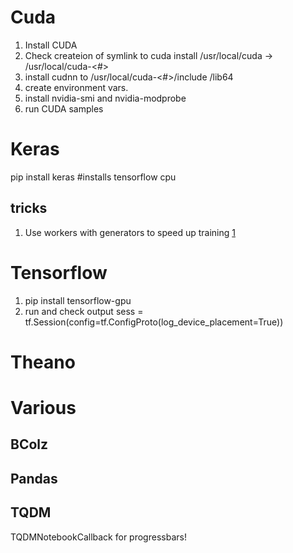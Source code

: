 # Cuda
 1. Install CUDA 
 2. Check createion of symlink to cuda install
    /usr/local/cuda -> /usr/local/cuda-<#>
 3. install cudnn to /usr/local/cuda-<#>/include /lib64
 4. create environment vars.
 5. install nvidia-smi and nvidia-modprobe
 6. run CUDA samples
 
# Keras
pip install keras #installs tensorflow cpu

## tricks
 1. Use workers with generators to speed up training [1]
 
 
 [1]: https://github.com/kzuiderveld/deeplearning1/blob/master/Improving%20training%20speeds%20using%20Keras%202.ipynb
 

# Tensorflow
  1. pip install tensorflow-gpu
  2. run and check output 
      sess = tf.Session(config=tf.ConfigProto(log_device_placement=True))

# Theano

# Various

## BColz
## Pandas
## TQDM
TQDMNotebookCallback for progressbars!
